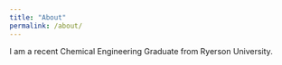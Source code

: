 ```yaml
---
title: "About"
permalink: /about/
---
```


I am a recent Chemical Engineering Graduate from Ryerson University.
